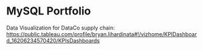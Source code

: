 # MySQL Portfolio

Data Visualization for DataCo supply chain: https://public.tableau.com/profile/bryan.lihardinata#!/vizhome/KPIDashboard_16206234570420/KPIsDashboards
